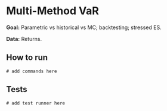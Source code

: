 # Multi-Method VaR

**Goal:** Parametric vs historical vs MC; backtesting; stressed ES.

**Data:** Returns.

## How to run

```
# add commands here
```

## Tests

```
# add test runner here
```
